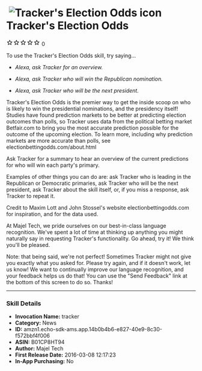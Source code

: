# &nbsp;<img src="https://github.com/dale3h/alexa-skills-list/raw/master/skills/trackers-election-odds/B01CP8HT94/app_icon" alt="Tracker&#39;s Election Odds icon" width="36"> Tracker's Election Odds
![0 stars](../../../images/ic_star_border_black_18dp_1x.png)![0 stars](../../../images/ic_star_border_black_18dp_1x.png)![0 stars](../../../images/ic_star_border_black_18dp_1x.png)![0 stars](../../../images/ic_star_border_black_18dp_1x.png)![0 stars](../../../images/ic_star_border_black_18dp_1x.png) 0

To use the Tracker's Election Odds skill, try saying...

* *Alexa, ask Tracker for an overview.*

* *Alexa, ask Tracker who will win the Republican nomination.*

* *Alexa, ask Tracker who will be the next president.*

Tracker's Election Odds is the premier way to get the inside scoop on who is likely to win the presidential nominations, and the presidency itself! Studies have found prediction markets to be better at predicting election outcomes than polls, so Tracker uses data from the political betting market Betfair.com to bring you the most accurate prediction possible for the outcome of the upcoming election. To learn more, including why prediction markets are more accurate than polls, see electionbettingodds.com/about.html

Ask Tracker for a summary to hear an overview of the current predictions for who will win each party's primary.

Examples of other things you can do are: ask Tracker who is leading in the Republican or Democratic primaries, ask Tracker who will be the next president, ask Tracker about the skill itself, or, if you miss a response, ask Tracker to repeat it.

Credit to Maxim Lott and John Stossel's website electionbettingodds.com for inspiration, and for the data used.

At Majel Tech, we pride ourselves on our best-in-class language recognition. We've spent a lot of time at thinking up anything you might naturally say in requesting Tracker's functionality. Go ahead, try it! We think you'll be pleased.

Note: that being said, we're not perfect! Sometimes Tracker might not give you exactly what you asked for. Please try again, and if it doesn't work, let us know! We want to continually improve our language recognition, and your feedback helps us do that! You can use the "Send Feedback" link at the bottom of this screen to do so. Thanks!

***

### Skill Details

* **Invocation Name:** tracker
* **Category:** News
* **ID:** amzn1.echo-sdk-ams.app.14b0b4b6-e827-40e9-8c30-f572bbf4f006
* **ASIN:** B01CP8HT94
* **Author:** Majel Tech
* **First Release Date:** 2016-03-08 12:17:23
* **In-App Purchasing:** No
